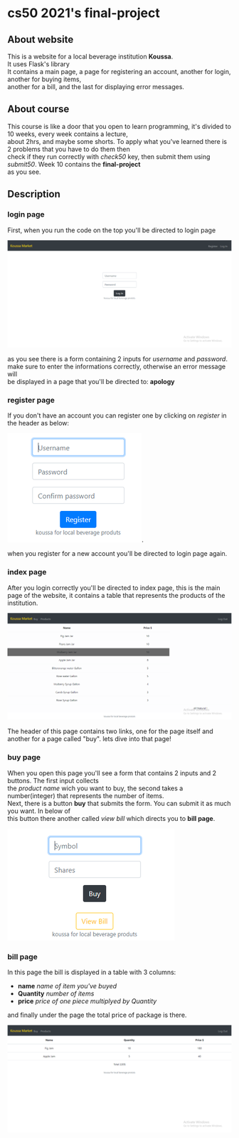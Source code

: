 # cs50 2021's final-project
## About website
This is a website for a local beverage institution **Koussa**.   
It uses Flask's library   
It contains a main page, a page for registering an account, another for login, another for buying items,    
another for a bill, and the last for displaying error messages.   

## About course  
This course is like a door that you open to learn programming, it's divided to 10 weeks, every week contains a lecture,    
about 2hrs, and maybe some shorts. To apply what you've learned there is 2 problems that you have to do them then    
check if they run correctly with *check50* key, then submit them using *submit50*. Week 10 contains the **final-project**     
as you see.     

## Description   
### login page   
First, when you run the code on the top you'll be directed to login page

![project-1](https://github.com/ismailkoussa/final-project/blob/master/readme%20images/project-1.PNG)     

as you see there is a form containing 2 inputs for *username* and *password*.    
make sure to enter the informations correctly, otherwise an error message will    
be displayed in a page that you'll be directed to: **apology**    

### register page    
If you don't have an account you can register one by clicking on *register* in the header as below:

![project-4](https://github.com/ismailkoussa/final-project/blob/master/readme%20images/project-4.PNG).

when you register for a new account you'll be directed to login page again.    

### index page
After you login correctly you'll be directed to index page, this is the main page of the website,
it contains a table that represents the products of the institution. 

![project-2](https://github.com/ismailkoussa/final-project/blob/master/readme%20images/project-2.PNG)

The header of this page contains two links, one for the page itself and another for a page called "buy".
lets dive into that page!   

### buy page
When you open this page you'll see a form that contains 2 inputs and 2 buttons. The first input collects   
the *product name* wich you want to buy, the second takes a number(integer) that represents the number of items.   
Next, there is a button **buy** that submits the form. You can submit it as much you want. In below of  
this button there another called *view bill* which directs you to **bill page**.

![project-3](https://github.com/ismailkoussa/final-project/blob/master/readme%20images/project-3.PNG)

### bill page
In this page the bill is displayed in a table with 3 columns:  
* **name** *name of item you've buyed*
* **Quantity** *number of items*
* **price** *price of one piece multiplyed by Quantity*   

and finally under the page the total price of package is there.

![project-5](https://github.com/ismailkoussa/final-project/blob/master/readme%20images/project-5.PNG)

